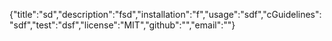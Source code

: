 {"title":"sd","description":"fsd","installation":"f","usage":"sdf","cGuidelines":"sdf","test":"dsf","license":"MIT","github":"","email":""}